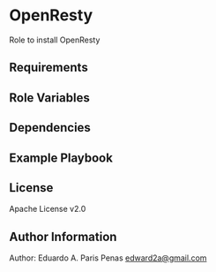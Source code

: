 OpenResty
=========

Role to install OpenResty

Requirements
------------


Role Variables
--------------


Dependencies
------------


Example Playbook
----------------


License
-------

Apache License v2.0

Author Information
------------------

Author: Eduardo A. Paris Penas <edward2a@gmail.com>
